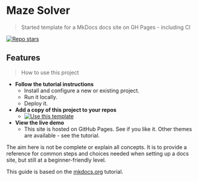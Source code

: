 # Maze Solver
>  Started template for a MkDocs docs site on GH Pages - including CI 

[![Repo stars](https://img.shields.io/github/stars/PierceLongamore/maze?style=social)](https://github.com/PierceLongamore/maze)

## Features
> How to use this project

- **Follow the tutorial instructions**
    - Install and configure a new or existing project.
    - Run it locally.
    - Deploy it.
- **Add a copy of this project to your repos**
    - [![Use this template](https://img.shields.io/badge/Use_this_template-2ea44f?logo=github)](https://github.com/MichaelCurrin/mkdocs-quickstart/generate)
- **View the live demo**
    - This site is hosted on GitHub Pages. See if you like it. Other themes are available - see the tutorial.


The aim here is not be complete or explain all concepts. It is to provide a reference for common steps and choices needed when setting up a docs site, but still at a beginner-friendly level.

This guide is based on the [mkdocs.org](https://www.mkdocs.org/) tutorial.